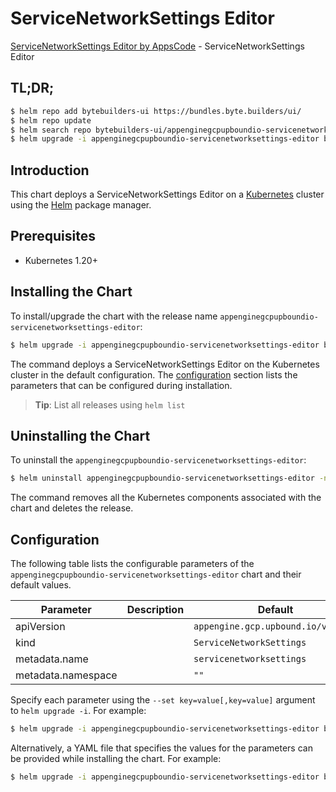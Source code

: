 # ServiceNetworkSettings Editor

[ServiceNetworkSettings Editor by AppsCode](https://byte.builders) - ServiceNetworkSettings Editor

## TL;DR;

```bash
$ helm repo add bytebuilders-ui https://bundles.byte.builders/ui/
$ helm repo update
$ helm search repo bytebuilders-ui/appenginegcpupboundio-servicenetworksettings-editor --version=v0.4.18
$ helm upgrade -i appenginegcpupboundio-servicenetworksettings-editor bytebuilders-ui/appenginegcpupboundio-servicenetworksettings-editor -n default --create-namespace --version=v0.4.18
```

## Introduction

This chart deploys a ServiceNetworkSettings Editor on a [Kubernetes](http://kubernetes.io) cluster using the [Helm](https://helm.sh) package manager.

## Prerequisites

- Kubernetes 1.20+

## Installing the Chart

To install/upgrade the chart with the release name `appenginegcpupboundio-servicenetworksettings-editor`:

```bash
$ helm upgrade -i appenginegcpupboundio-servicenetworksettings-editor bytebuilders-ui/appenginegcpupboundio-servicenetworksettings-editor -n default --create-namespace --version=v0.4.18
```

The command deploys a ServiceNetworkSettings Editor on the Kubernetes cluster in the default configuration. The [configuration](#configuration) section lists the parameters that can be configured during installation.

> **Tip**: List all releases using `helm list`

## Uninstalling the Chart

To uninstall the `appenginegcpupboundio-servicenetworksettings-editor`:

```bash
$ helm uninstall appenginegcpupboundio-servicenetworksettings-editor -n default
```

The command removes all the Kubernetes components associated with the chart and deletes the release.

## Configuration

The following table lists the configurable parameters of the `appenginegcpupboundio-servicenetworksettings-editor` chart and their default values.

|     Parameter      | Description |                    Default                    |
|--------------------|-------------|-----------------------------------------------|
| apiVersion         |             | <code>appengine.gcp.upbound.io/v1beta1</code> |
| kind               |             | <code>ServiceNetworkSettings</code>           |
| metadata.name      |             | <code>servicenetworksettings</code>           |
| metadata.namespace |             | <code>""</code>                               |


Specify each parameter using the `--set key=value[,key=value]` argument to `helm upgrade -i`. For example:

```bash
$ helm upgrade -i appenginegcpupboundio-servicenetworksettings-editor bytebuilders-ui/appenginegcpupboundio-servicenetworksettings-editor -n default --create-namespace --version=v0.4.18 --set apiVersion=appengine.gcp.upbound.io/v1beta1
```

Alternatively, a YAML file that specifies the values for the parameters can be provided while
installing the chart. For example:

```bash
$ helm upgrade -i appenginegcpupboundio-servicenetworksettings-editor bytebuilders-ui/appenginegcpupboundio-servicenetworksettings-editor -n default --create-namespace --version=v0.4.18 --values values.yaml
```
